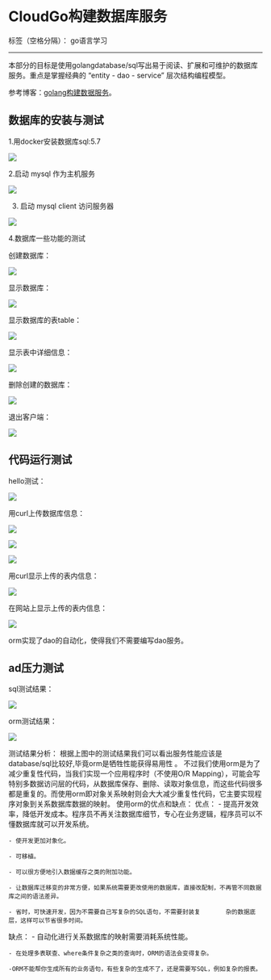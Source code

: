 ﻿# CloudGo构建数据库服务
标签（空格分隔）： go语言学习

---
本部分的目标是使用golangdatabase/sql写出易于阅读、扩展和可维护的数据库服务。重点是掌握经典的 “entity - dao - service” 层次结构编程模型。

参考博客：[golang构建数据服务](http://blog.csdn.net/pmlpml/article/details/78602290)。

## 数据库的安装与测试
1.用docker安装数据库sql:5.7

![](/图片/1.png)

2.启动 mysql 作为主机服务

![](/图片/2.png)

3. 启动 mysql client 访问服务器

![](/图片/3.png)

4.数据库一些功能的测试

创建数据库：

![](/图片/4.1.png)

显示数据库：

![](/图片/4.2.png)

显示数据库的表table：

![](/图片/4.3.png)

显示表中详细信息：

![](/图片/4.4.png)

删除创建的数据库：

![](/图片/4.5.png)

退出客户端：

![](/图片/4.6.png)

## 代码运行测试

hello测试：

![](/图片/5.png)

用curl上传数据库信息：

![](/图片/6.1.png)

![](/图片/6.2.png)

![](/图片/6.3.png)

用curl显示上传的表内信息：

![](/图片/7.png)

在网站上显示上传的表内信息：

![](/图片/8.png)

orm实现了dao的自动化，使得我们不需要编写dao服务。

## ad压力测试

sql测试结果：

![](/图片/sql.png)

orm测试结果：

![](/图片/orm.png)

测试结果分析：
根据上图中的测试结果我们可以看出服务性能应该是database/sql比较好,毕竟orm是牺牲性能获得易用性 。
不过我们使用orm是为了减少重复性代码，当我们实现一个应用程序时（不使用O/R Mapping），可能会写特别多数据访问层的代码，从数据库保存、删除、读取对象信息，而这些代码很多都是重复的。而使用orm即对象关系映射则会大大减少重复性代码，它主要实现程序对象到关系数据库数据的映射。
使用orm的优点和缺点：
优点：
    - 提高开发效率，降低开发成本。程序员不再关注数据库细节，专心在业务逻辑，程序员可以不懂数据库就可以开发系统。
    
    - 使开发更加对象化。
    
    - 可移植。
    
    - 可以很方便地引入数据缓存之类的附加功能。
    
    - 让数据库迁移变的非常方便，如果系统需要更改使用的数据库，直接改配制，不再管不同数据库之间的语法差异。
    
    - 省时，可快速开发，因为不需要自己写复杂的SQL语句，不需要封装复       杂的数据底层，这样可以节省很多时间。
    
缺点：
    - 自动化进行关系数据库的映射需要消耗系统性能。
    
    - 在处理多表联查、where条件复杂之类的查询时，ORM的语法会变得复杂。
    
    -ORM不能帮你生成所有的业务语句，有些复杂的生成不了，还是需要写SQL，例如复杂的报表。




